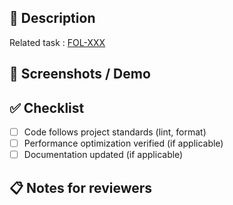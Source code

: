 ## 📝 Description

<!-- Briefly explain the changes included in this PR and their purpose -->

Related task : [FOL-XXX](https://sleeved.atlassian.net/browse/FOL-XXX)

## 📸 Screenshots / Demo

<!-- (Optional) Include screenshots, video, or a link to a live demo if applicable. -->

## ✅ Checklist

- [ ] Code follows project standards (lint, format)
- [ ] Performance optimization verified (if applicable)
- [ ] Documentation updated (if applicable)

## 📋 Notes for reviewers

<!-- Add comments, special notes or instructions for reviewers -->
